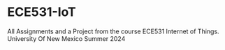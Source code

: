 # ECE531-IoT
All Assignments and a Project from the course ECE531 Internet of Things.
University Of New Mexico
Summer 2024
